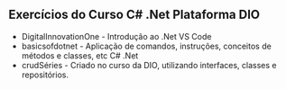 ## Exercícios do Curso C# .Net Plataforma DIO

- DigitalInnovationOne - Introdução ao .Net VS Code
- basicsofdotnet - Aplicação de comandos, instruções, conceitos de métodos e classes, etc C# .Net
- crudSéries - Criado no curso da DIO, utilizando interfaces, classes e repositórios. 
